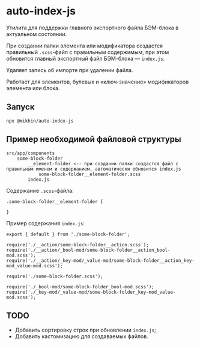 # auto-index-js

Утилита для поддержки главного экспортного файла 
БЭМ-блока в актуальном состоянии.

При создании папки элемента или модификатора создастся правильный `.scss`-файл с правильным содержимым,
при этом обновится главный экспортный файл БЭМ-блока — `index.js`.

Удаляет запись об импорте при удалении файла.

Работает для элементов, булевых и «ключ-значение» модификаторов элемента или блока.

## Запуск

`npx @mikhin/auto-index-js`

## Пример необходимой файловой структуры

```
src/app/components
    some-block-folder
        __element-folder <-- при создании папки создастся файл с правильным именем и содержанием, автоматически обновится index.js
            some-block-folder__element-folder.scss
        index.js 
```

Содержание `.scss`-файла:
```
.some-block-folder__element-folder {

}
```

Пример содержания `index.js`:

```
export { default } from './some-block-folder';

require('./__action/some-block-folder__action.scss');
require('./__action/_bool-mod/some-block-folder__action_bool-mod.scss');
require('./__action/_key-mod/_value-mod/some-block-folder__action_key-mod_value-mod.scss');

require('./some-block-folder.scss');

require('./_bool-mod/some-block-folder_bool-mod.scss');
require('./_key-mod/_value-mod/some-block-folder_key-mod_value-mod.scss');
```

## TODO
- Добавить сортировку строк при обновлении `index.js`;
- Добавить кастомизацию для создаваемых файлов.

